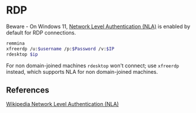 # RDP 

Beware - On Windows 11, [Network Level Authentication (NLA)](https://en.wikipedia.org/wiki/Network_Level_Authentication) is enabled by default for RDP connections.

```bash
remmina
xfreerdp /u:$username /p:$Password /v:$IP
rdesktop $ip
```

For non domain-joined machines `rdesktop` won't connect; use `xfreerdp` instead, which supports NLA for non domain-joined machines.


## References

[Wikipedia Network Level Authentication (NLA)](https://en.wikipedia.org/wiki/Network_Level_Authentication)